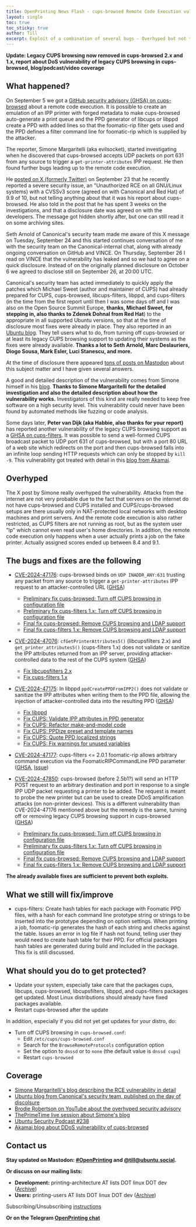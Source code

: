 ```yaml
---
title: OpenPrinting News Flash - cups-browsed Remote Code Execution vulnerability
layout: single
toc: true
toc_sticky: true
author: Till
excerpt: Exploit of a combination of several bugs - Overhyped but not that severe - Fixes already available
---
```

**Update: Legacy CUPS browsing now removed in cups-browsed 2.x and 1.x, report about DoS vulnerability of legacy CUPS browsing in cups-browsed, blog/podcast/video coverage**

## What happened?
On September 5 we got a [GitHub security advisory (GHSA) on cups-browsed](https://github.com/OpenPrinting/cups-browsed/security/advisories/GHSA-rj88-6mr5-rcw8) about a remote code execution. It is possible to create an emulation of an IPP printer with forged metadata to make cups-browsed auto-generate a print queue and the PPD generator of libcups or libppd create a PPD with added lines so that the foomatic-rip filter gets used and the PPD defines a filter command line for foomatic-rip which is supplied by the attacker.

The reporter, Simone Margaritelli (aka evilsocket), started investigating when he discovered that cups-browsed accepts UDP packets on port 631 from any source to trigger a `get-printer-attributes` IPP request. He then found further bugs leading up to the remote code execution.

He [posted on X (formerly Twitter)](https://x.com/evilsocket/status/1838169889330135132) on September 23 that he recently reported a severe security issue, an "Unauthorized RCE on all GNU/Linux systems) with a CVSSv3 score (agreed on with Canonical and Red Hat) of 9.9 of 10, but not telling anything about that it was his report about cups-browsed. He also told in the post that he has spent 3 weeks on the investigations, and that a disclosure date was agreed on with the developers. The message got hidden shortly after, but one can still read it on some archiving sites.

Seth Arnold of Canonical's security team made me aware of this X message on Tuesday, September 24 and this started continues conversation of me with the security team on the Canonical-internal chat, along with already ongoing conversation on GitHub and VINCE. On Thursday, September 26 I read on VINCE that the vulnerability has leaked and so we had to agree on a quick disclosure. Instead of on the originally planned disclosure on October 6 we agreed to disclose still on September 26, at 20:00 UTC.

Canonical's security team has acted immediately to quickly apply the patches which Michael Sweet (author and maintainer of CUPS) had already prepared for CUPS, cups-browsed, libcups-filters, libppd, and cups-filters (in the time from the first report until then I was some days off and I was also on the Open Source Summit Europe, **thanks, Michael Sweet, for stepping in, also thanks to Zdenek Dohnal from Red Hat**) to the appropriate in all supported Ubuntu versions, so that at the time of disclosure most fixes were already in place. They also reported in an [Ubuntu blog](https://ubuntu.com//blog/cups-remote-code-execution-vulnerability-fix-available). They tell users what to do, from turning off cups-browsed or at least its legacy CUPS browsing support to updating their systems as the fixes were already available. **Thanks a lot to Seth Arnold, Marc Deslauriers, Diogo Sousa, Mark Esler, Luci Stanescu, and more.**

At the time of disclosure there appeared [tons of posts on Mastodon](https://ubuntu.social/@till) about this subject matter and I have given several answers.

A good and detailed description of the vulnerability comes from Simone himself in his [blog](https://www.evilsocket.net/2024/09/26/Attacking-UNIX-systems-via-CUPS-Part-I/). **Thanks to Simone Margaritelli for the detailed investigation and also the detailed description about how the vulnerability works.** Investigators of this kind are really needed to keep free software on a high security level. This vulnerability could never have been found by automated methods like fuzzing or code analysis.

Some days later, **Peter van Dijk (aka Habbie, also thanks for your report)** has reported another vulnerability of the legacy CUPS browsing support as a [GHSA on cups-filters](https://github.com/OpenPrinting/cups-filters/security/advisories/GHSA-rq86-c7g6-r2h8). It was possible to send a well-formed CUPS broadcast packet to UDP port 631 of cups-browsed, but with a port 80 URL of a web site which redirects on the port and then cups-browsed falls into an infinite loop sending HTTP requests which can only be stopped by `kill -9`. This vulnerability got treated with detail in this [blog from Akamai](https://www.akamai.com/blog/security-research/october-cups-ddos-threat).


## Overhyped
The X post by Simone really overhyped the vulnerability. Attacks from the internet are not very probable due to the fact that servers on the internet do not have cups-browsed and CUPS installed and CUPS/cups-browsed setups are there usually only in NAT-protected local networks with desktop machines and print servers. And the remote code execution is also rather restricted, as CUPS filters are not running as root, but as the system user "lp" which cannot even read user's home directories. In addition, the remote code execution only happens when a user actually prints a job on the fake printer. Actually assigned scores ended up between 8.4 and 9.1.


## The bugs and fixes are the following
- [CVE-2024-47176](https://www.cve.org/CVERecord?id=CVE-2024-47176): cups-browsed binds on `UDP INADDR_ANY:631` trusting any packet from any source to trigger a `get-printer-attributes` IPP request to an attacker-controlled URL ([GHSA](https://github.com/OpenPrinting/cups-browsed/security/advisories/GHSA-rj88-6mr5-rcw8))
  - [Preliminary fix cups-browsed: Turn off CUPS browsing in configuration file](https://github.com/OpenPrinting/cups-browsed/commit/1debe6b140c)
  - [Preliminary fix cups-filters 1.x: Turn off CUPS browsing in configuration file](https://github.com/OpenPrinting/cups-filters/commit/b7461ec2a8)
  - [Final fix cups-browsed: Remove CUPS browsing and LDAP support](https://github.com/OpenPrinting/cups-browsed/commit/1d1072a0de5)
  - [Final fix cups-filters 1.x: Remove CUPS browsing and LDAP support](https://github.com/OpenPrinting/cups-filters/commit/6fd2bdfbdce)
- [CVE-2024-47076](https://www.cve.org/CVERecord?id=CVE-2024-47076): `cfGetPrinterAttributes5()` (libcupsfilters 2.x) and `get_printer_attributes5()` (cups-filters 1.x) does not validate or sanitize the IPP attributes returned from an IPP server, providing attacker-controlled data to the rest of the CUPS system ([GHSA](https://github.com/OpenPrinting/libcupsfilters/security/advisories/GHSA-w63j-6g73-wmg5))
  - [Fix libcupsfilters 2.x](https://github.com/OpenPrinting/libcupsfilters/commit/95576ec3)
  - [Fix cups-filters 1.x](https://github.com/OpenPrinting/cups-filters/commit/10fb02eaa)
- [CVE-2024-47175](https://www.cve.org/CVERecord?id=CVE-2024-47175): In libppd `ppdCreatePPDFromIPP2()` does not validate or sanitize the IPP attributes when writing them to the PPD file, allowing the injection of attacker-controlled data into the resulting PPD ([GHSA](https://github.com/OpenPrinting/libppd/security/advisories/GHSA-7xfx-47qg-grp6))
  - [Fix libppd](https://github.com/OpenPrinting/libppd/commit/d681747ebf)
  - [Fix CUPS: Validate IPP attributes in PPD generator](https://github.com/OpenPrinting/cups/commit/9939a70b750)
  - [Fix CUPS: Refactor make-and-model code](https://github.com/OpenPrinting/cups/commit/04bb2af4521)
  - [Fix CUPS: PPDize preset and template names](https://github.com/OpenPrinting/cups/commit/e0630cd18f7)
  - [Fix CUPS: Quote PPD localized strings](https://github.com/OpenPrinting/cups/commit/1e6ca5913ec)
  - [Fix CUPS: Fix warnings for unused variables](https://github.com/OpenPrinting/cups/commit/2abe1ba8a66)
- [CVE-2024-47177](https://www.cve.org/CVERecord?id=CVE-2024-47177): cups-filters <= 2.0.1 foomatic-rip allows arbitrary command execution via the FoomaticRIPCommandLine PPD parameter ([GHSA](https://github.com/OpenPrinting/cups-filters/security/advisories/GHSA-p9rh-jxmq-gq47), [Issue](https://github.com/OpenPrinting/cups-filters/issues/599))

- [CVE-2024-47850](https://www.cve.org/CVERecord?id=CVE-2024-47850): cups-browsed (before 2.5b1?) will send an HTTP POST request to an arbitrary destination and port in response to a single IPP UDP packet requesting a printer to be added. The request is meant to probe the new printer but can be used to create DDoS amplification attacks (on non-printer devices). This is a different vulnerability than CVE-2024-47176 mentioned above but the remedy is the same, turning off or removing legacy CUPS browsing support in cups-browsed ([GHSA](https://github.com/OpenPrinting/cups-filters/security/advisories/GHSA-rq86-c7g6-r2h8))
  - [Preliminary fix cups-browsed: Turn off CUPS browsing in configuration file](https://github.com/OpenPrinting/cups-browsed/commit/1debe6b140c)
  - [Preliminary fix cups-filters 1.x: Turn off CUPS browsing in configuration file](https://github.com/OpenPrinting/cups-filters/commit/b7461ec2a8)
  - [Final fix cups-browsed: Remove CUPS browsing and LDAP support](https://github.com/OpenPrinting/cups-browsed/commit/1d1072a0de5)
  - [Final fix cups-filters 1.x: Remove CUPS browsing and LDAP support](https://github.com/OpenPrinting/cups-filters/commit/6fd2bdfbdce)

**The already available fixes are sufficient to prevent both exploits.**


## What we still will fix/improve
- cups-filters: Create hash tables for each package with Foomatic PPD files, with a hash for each command line prototype string or strings to be inserted into the prototype depending on option settings. When printing a job, foomatic-rip generates the hash of each string and checks against the table. Issues an error in log file if hash not found, telling user they would need to create hash table for their PPD. For official packages hash tables are generated during build and included in the package. This fix is still discussed.


## What should you do to get protected?
- Update your system, especially take care that the packages cups, libcups, cups-browsed, libcupsfilters, libppd, and cups-filters packages get updated. Most Linux distributions should already have fixed packages available.
- Restart cups-browsed after the update

In addition, especially if you did not yet get updates for your distro, do:

- Turn off CUPS browsing in `cups-browsed.conf`:
  - Edit `/etc/cups/cups-browsed.conf`
  - Search for the `BrowseRemoteProtocols` configuration option
  - Set the option to `dnssd` or to `none` (the default value is `dnssd cups`)
  - Restart `cups-browsed`


## Coverage
- [Simone Margaritelli's blog describing the RCE vulnerability in detail](https://www.evilsocket.net/2024/09/26/Attacking-UNIX-systems-via-CUPS-Part-I/)
- [Ubuntu blog from Canonical's security team, published on the day of discolsure](https://ubuntu.com//blog/cups-remote-code-execution-vulnerability-fix-available)
- [Brodie Robertson on YouTube about the overhyped security advisory](https://youtu.be/bLr5M1ijbbQ)
- [ThePrimeTime live session about Simone's blog](https://www.youtube.com/watch?v=TPVUeURmOEo)
- [Ubuntu Security Podcast #238](https://ubuntusecuritypodcast.org/episode-238/)
- [Akamai blog about DDoS vulnerability of cups-browsed](https://www.akamai.com/blog/security-research/october-cups-ddos-threat)


## Contact us
**Stay updated on Mastodon: [#OpenPrinting](https://ubuntu.social/tags/OpenPrinting) and [@till@ubuntu.social](https://ubuntu.social/@till).**

**Or discuss on our mailing lists:**
- **Development:** printing-architecture AT lists DOT linux DOT dev ([Archive](https://lore.kernel.org/printing-architecture/))
- **Users:** printing-users AT lists DOT linux DOT dev ([Archive](https://lore.kernel.org/printing-users/))

Subscribing/Unsubscribing [instructions](https://subspace.kernel.org/subscribing.html)

**Or on the Telegram [OpenPrinting chat](https://t.me/+RizBbjXz4uU2ZWM1)**
